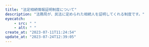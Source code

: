 ```yaml
---
title: "法定相続情報証明制度について"
description: "法務局が、民法に定められた相続人を証明してくれる制度です。"
eyecatch: 
    - src: " "
    - alt: " "
create_at: "2023-07-11T11:24:54"
update_at: "2023-07-24T12:39:05"
---
```



